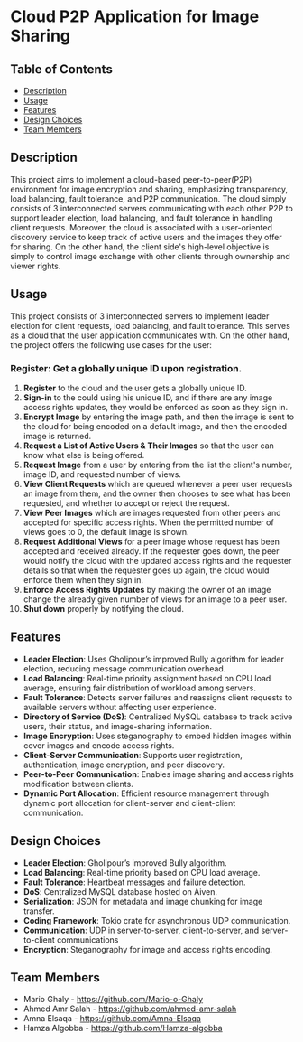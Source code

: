 # Cloud P2P Application for Image Sharing

## Table of Contents
- [Description](#Description)
- [Usage](#Usage)
- [Features](#Features)
- [Design Choices](#Design-Choices)
- [Team Members](#Team-Members)

## Description
This project aims to implement a cloud-based peer-to-peer(P2P) environment for image encryption and sharing, emphasizing transparency, load balancing, fault tolerance, and P2P communication. The cloud simply consists of 3 interconnected servers communicating with each other P2P to support leader election, load balancing, and fault tolerance in handling client requests. Moreover, the cloud is associated with a user-oriented discovery service to keep track of active users and the images they offer for sharing. On the other hand, the client side's high-level objective is simply to control image exchange with other clients through ownership and viewer rights.

## Usage
This project consists of 3 interconnected servers to implement leader election for client requests, load balancing, and fault tolerance. This serves as a cloud that the user application communicates with. On the other hand, the project offers the following use cases for the user:
### **Register:** Get a globally unique ID upon registration.

1. **Register** to the cloud and the user gets a globally unique ID.
2. **Sign-in** to the could using his unique ID, and if there are any image access rights updates, they would be enforced as soon as they sign in.
3. **Encrypt Image** by entering the image path, and then the image is sent to the cloud for being encoded on a default image, and then the encoded image is returned.
4. **Request a List of Active Users & Their Images** so that the user can know what else is being offered.
5. **Request Image** from a user by entering from the list the client's number, image ID, and requested number of views.
6. **View Client Requests** which are queued whenever a peer user requests an image from them, and the owner then chooses to see what has been requested, and whether to accept or reject the request.
7. **View Peer Images** which are images requested from other peers and accepted for specific access rights. When the permitted number of views goes to 0, the default image is shown. 
8. **Request Additional Views** for a peer image whose request has been accepted and received already. If the requester goes down, the peer would notify the cloud with the updated access rights and the requester details so that when the requester goes up again, the cloud would enforce them when they sign in.
9. **Enforce Access Rights Updates** by making the owner of an image change the already given number of views for an image to a peer user.
10. **Shut down** properly by notifying the cloud.

## Features
- **Leader Election**: Uses Gholipour’s improved Bully algorithm for leader election, reducing message communication overhead.
- **Load Balancing**: Real-time priority assignment based on CPU load average, ensuring fair distribution of workload among servers.
- **Fault Tolerance**: Detects server failures and reassigns client requests to available servers without affecting user experience.
- **Directory of Service (DoS)**: Centralized MySQL database to track active users, their status, and image-sharing information.
- **Image Encryption**: Uses steganography to embed hidden images within cover images and encode access rights.
- **Client-Server Communication**: Supports user registration, authentication, image encryption, and peer discovery.
- **Peer-to-Peer Communication**: Enables image sharing and access rights modification between clients.
- **Dynamic Port Allocation**: Efficient resource management through dynamic port allocation for client-server and client-client communication.

## Design Choices
- **Leader Election**: Gholipour’s improved Bully algorithm.
- **Load Balancing**: Real-time priority based on CPU load average.
- **Fault Tolerance**: Heartbeat messages and failure detection.
- **DoS**: Centralized MySQL database hosted on Aiven.
- **Serialization**: JSON for metadata and image chunking for image transfer.
- **Coding Framework**: Tokio crate for asynchronous UDP communication.
- **Communication**: UDP in server-to-server, client-to-server, and server-to-client communications
- **Encryption**: Steganography for image and access rights encoding.

## Team Members
- Mario Ghaly - https://github.com/Mario-o-Ghaly
- Ahmed Amr Salah - https://github.com/ahmed-amr-salah
- Amna Elsaqa - https://github.com/Amna-Elsaqa
- Hamza Algobba - https://github.com/Hamza-algobba
